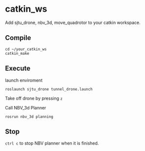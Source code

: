 # catkin_ws
Add sjtu_drone, nbv_3d, move_quadrotor to your catkin workspace.

## Compile
```
cd ~/your_catkin_ws
catkin_make
```

## Execute
launch enviroment
```
roslaunch sjtu_drone tunnel_drone.launch
```
Take off drone by pressing `z`

Call NBV_3d Planner
```
rosrun nbv_3d planning
```

## Stop
`ctrl c` to stop NBV planner when it is finished.

